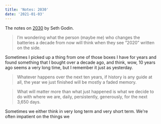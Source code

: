```yaml
---
title: 'Notes: 2030'
date: '2021-01-03'
---
```


The notes on [2030](https://seths.blog/2021/01/2030/) by Seth Godin.


> I’m wondering what the person (maybe me) who changes the batteries a decade
> from now will think when they see “2020” written on the side.

Sometimes I picked up a thing from one of those boxes I have for years and
found something that I bought over a decade ago, and think, wow, 10 years ago
seems a very long time, but I remember it just as yesterday.

> Whatever happens over the next ten years, if history is any guide at all, the
> year we just finished will be mostly a faded memory.



> What will matter more than what just happened is what we decide to do with
> where we are, daily, persistently, generously, for the next 3,650 days.



Sometimes we either think in very long term and very short term. We're often
impatient on the things we
